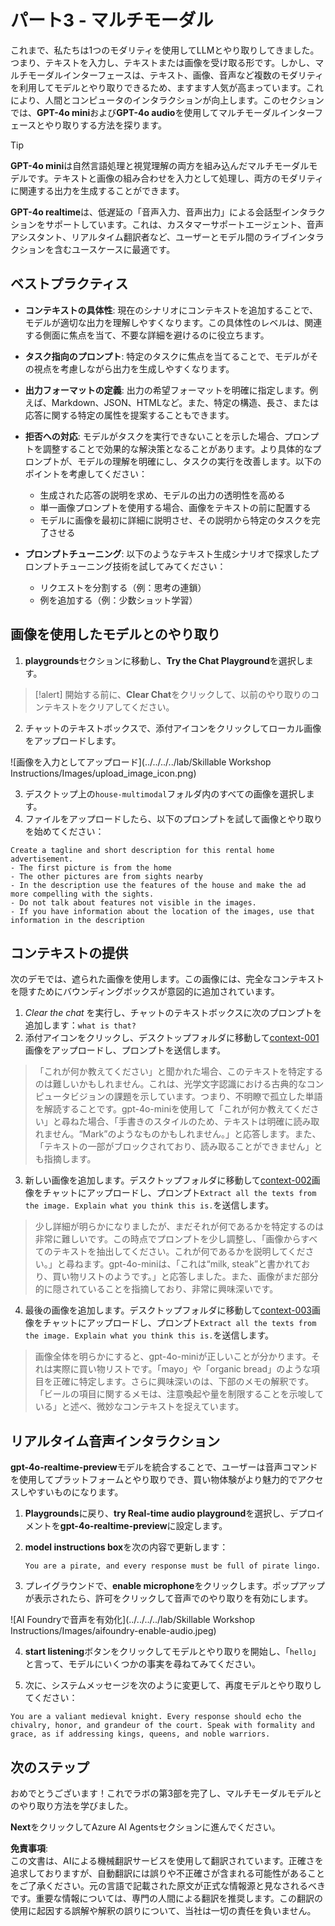 # パート3 - マルチモーダル

これまで、私たちは1つのモダリティを使用してLLMとやり取りしてきました。つまり、テキストを入力し、テキストまたは画像を受け取る形です。しかし、マルチモーダルインターフェースは、テキスト、画像、音声など複数のモダリティを利用してモデルとやり取りできるため、ますます人気が高まっています。これにより、人間とコンピュータのインタラクションが向上します。このセクションでは、**GPT-4o mini**および**GPT-4o audio**を使用してマルチモーダルインターフェースとやり取りする方法を探ります。

> [!TIP]  
> **GPT-4o mini**は自然言語処理と視覚理解の両方を組み込んだマルチモーダルモデルです。テキストと画像の組み合わせを入力として処理し、両方のモダリティに関連する出力を生成することができます。

**GPT-4o realtime**は、低遅延の「音声入力、音声出力」による会話型インタラクションをサポートしています。これは、カスタマーサポートエージェント、音声アシスタント、リアルタイム翻訳者など、ユーザーとモデル間のライブインタラクションを含むユースケースに最適です。

## ベストプラクティス

- **コンテキストの具体性**: 現在のシナリオにコンテキストを追加することで、モデルが適切な出力を理解しやすくなります。この具体性のレベルは、関連する側面に焦点を当て、不要な詳細を避けるのに役立ちます。

- **タスク指向のプロンプト**: 特定のタスクに焦点を当てることで、モデルがその視点を考慮しながら出力を生成しやすくなります。

- **出力フォーマットの定義**: 出力の希望フォーマットを明確に指定します。例えば、Markdown、JSON、HTMLなど。また、特定の構造、長さ、または応答に関する特定の属性を提案することもできます。

- **拒否への対応**: モデルがタスクを実行できないことを示した場合、プロンプトを調整することで効果的な解決策となることがあります。より具体的なプロンプトが、モデルの理解を明確にし、タスクの実行を改善します。以下のポイントを考慮してください：
    - 生成された応答の説明を求め、モデルの出力の透明性を高める
    - 単一画像プロンプトを使用する場合、画像をテキストの前に配置する
    - モデルに画像を最初に詳細に説明させ、その説明から特定のタスクを完了させる

- **プロンプトチューニング**: 以下のようなテキスト生成シナリオで探求したプロンプトチューニング技術を試してみてください：
    - リクエストを分割する（例：思考の連鎖）
    - 例を追加する（例：少数ショット学習）

## 画像を使用したモデルとのやり取り

1. **playgrounds**セクションに移動し、**Try the Chat Playground**を選択します。

>[!alert] 開始する前に、**Clear Chat**をクリックして、以前のやり取りのコンテキストをクリアしてください。

2. チャットのテキストボックスで、添付アイコンをクリックしてローカル画像をアップロードします。

![画像を入力としてアップロード](../../../../lab/Skillable Workshop Instructions/Images/upload_image_icon.png)

3. デスクトップ上の```house-multimodal```フォルダ内のすべての画像を選択します。  
4. ファイルをアップロードしたら、以下のプロンプトを試して画像とやり取りを始めてください：

```
Create a tagline and short description for this rental home advertisement.
- The first picture is from the home
- The other pictures are from sights nearby
- In the description use the features of the house and make the ad more compelling with the sights. 
- Do not talk about features not visible in the images.
- If you have information about the location of the images, use that information in the description
```

## コンテキストの提供

次のデモでは、遮られた画像を使用します。この画像には、完全なコンテキストを隠すためにバウンディングボックスが意図的に追加されています。

1. _Clear the chat_ を実行し、チャットのテキストボックスに次のプロンプトを追加します：``what is that?``  
2. 添付アイコンをクリックし、デスクトップフォルダに移動して[context-001](./Images/context-001.png)画像をアップロードし、プロンプトを送信します。

> 「これが何か教えてください」と聞かれた場合、このテキストを特定するのは難しいかもしれません。これは、光学文字認識における古典的なコンピュータビジョンの課題を示しています。つまり、不明瞭で孤立した単語を解読することです。gpt-4o-miniを使用して「これが何か教えてください」と尋ねた場合、「手書きのスタイルのため、テキストは明確に読み取れません。“Mark”のようなものかもしれません。」と応答します。また、「テキストの一部がブロックされており、読み取ることができません」とも指摘します。

3. 新しい画像を追加します。デスクトップフォルダに移動して[context-002](./Images/context-002.png)画像をチャットにアップロードし、プロンプト```Extract all the texts from the image. Explain what you think this is.```を送信します。

> 少し詳細が明らかになりましたが、まだそれが何であるかを特定するのは非常に難しいです。この時点でプロンプトを少し調整し、「画像からすべてのテキストを抽出してください。これが何であるかを説明してください。」と尋ねます。gpt-4o-miniは、「これは“milk, steak”と書かれており、買い物リストのようです。」と応答しました。また、画像がまだ部分的に隠されていることを指摘しており、非常に興味深いです。

4. 最後の画像を追加します。デスクトップフォルダに移動して[context-003](./Images/demo-4-context-003.png)画像をチャットにアップロードし、プロンプト```Extract all the texts from the image. Explain what you think this is.```を送信します。

> 画像全体を明らかにすると、gpt-4o-miniが正しいことが分かります。それは実際に買い物リストです。「mayo」や「organic bread」のような項目を正確に特定します。さらに興味深いのは、下部のメモの解釈です。「ビールの項目に関するメモは、注意喚起や量を制限することを示唆している」と述べ、微妙なコンテキストを捉えています。

## リアルタイム音声インタラクション

**gpt-4o-realtime-preview**モデルを統合することで、ユーザーは音声コマンドを使用してプラットフォームとやり取りでき、買い物体験がより魅力的でアクセスしやすいものになります。

1. **Playgrounds**に戻り、**try Real-time audio playground**を選択し、デプロイメントを**gpt-4o-realtime-preview**に設定します。

2. **model instructions box**を次の内容で更新します：

    ```You are a pirate, and every response must be full of pirate lingo. ```

3. プレイグラウンドで、**enable microphone**をクリックします。ポップアップが表示されたら、許可をクリックして音声でのやり取りを有効にします。

![AI Foundryで音声を有効化](../../../../lab/Skillable Workshop Instructions/Images/aifoundry-enable-audio.jpeg)

4. **start listening**ボタンをクリックしてモデルとやり取りを開始し、「`hello`」と言って、モデルにいくつかの事実を尋ねてみてください。

5. 次に、システムメッセージを次のように変更して、再度モデルとやり取りしてください：

```You are a valiant medieval knight. Every response should echo the chivalry, honor, and grandeur of the court. Speak with formality and grace, as if addressing kings, queens, and noble warriors.```

## 次のステップ

おめでとうございます！これでラボの第3部を完了し、マルチモーダルモデルとのやり取り方法を学びました。

**Next**をクリックしてAzure AI Agentsセクションに進んでください。

**免責事項**:  
この文書は、AIによる機械翻訳サービスを使用して翻訳されています。正確さを追求しておりますが、自動翻訳には誤りや不正確さが含まれる可能性があることをご了承ください。元の言語で記載された原文が正式な情報源と見なされるべきです。重要な情報については、専門の人間による翻訳を推奨します。この翻訳の使用に起因する誤解や解釈の誤りについて、当社は一切の責任を負いません。